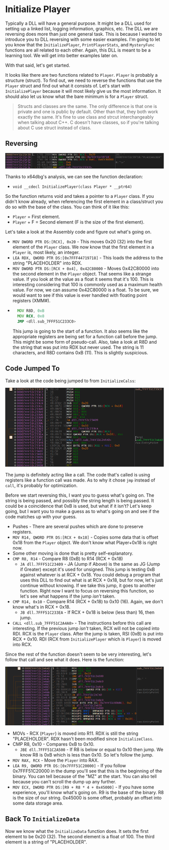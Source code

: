# Initialize Player
Typically a DLL will have a general purpose. It might be a DLL used for setting up a linked list, logging information, graphics, etc. The DLL we are reversing does more than just one general task. This is because I wanted to introduce you to DLL reversing with some easier examples. I'm going to let you know that the `InitializePlayer`, `PrintPlayerStats`, and  `MysteryFunc` functions are all related to each other. Again, this DLL is meant to be a learning tool. We will get into better examples later on.

With that said, let's get started.

It looks like there are two functions related to `Player`. `Player` is probably a structure (struct). To find out, we need to reverse the functions that use the `Player` struct and find out what it consists of. Let's start with `InitializePlayer` because it will most likely give us the most information. It should also let us know what the bare minimum is for a `Player` struct.

> Structs and classes are the same. The only difference is that one is private and one is public by default. Other than that, they both work exactly the same. It's fine to use class and strcut interchangeably when talking about C++. C doesn't have classes, so if you're talking about C use struct instead of class.

## Reversing
<p>
  <img src="[ignore]/InitPlayer/InitPlayer.png">
</p>

Thanks to x64dbg's analysis, we can see the function declaration:
* `void __cdecl InitializePlayer(class Player * __ptr64)`

So the function returns void and takes a pointer to a `Player` class. If you didn't know already, when referencing the first element in a class/struct you do so with the base of the class. You can think of it like this: 
* `Player` = First element. 
* `Player` + F = Second element (F is the size of the first element). 

Let's take a look at the Assembly code and figure out what's going on.

* `MOV DWORD PTR DS:[RCX], 0x20` - This moves 0x20 (32) into the first element of the `Player` class. We now know that the first element in a `Player` is, most likely, an integer.
* `LEA RDX, QWORD PTR DS:[0x7FFF44719718]` - This loads the address to the string "PLACEHOLDER" into RDX.
* `MOV DWORD PTR DS:[RCX + 0x4], 0x42C80000` - Moves 0x42C80000 into the second element in the `Player` object. That seems like a strange value. If you look at the value as a float it seems that it's 100. This is interesting considering that 100 is commonly used as a maximum health value. For now, we can assume 0x42C80000 is a float. To be sure, we would want to see if this value is ever handled with floating point registers (XMM#).
* ```asm
    MOV R8D, 0xB
    MOV RCX, 0x8
    JMP <dll.sub_7FFF51C233C0>
    ```
    This jump is going to the start of a function. It also seems like the appropriate registers are being set for a function call before the jump. This might be some form of pseudo-call. Also, take a look at R8D and the string that was put into RDX but never used. The string is 11 characters, and R8D contains 0xB (11). This is slightly suspicious.

## Code Jumped To

Take a look at the code being jumped to from `InitializeCalss`:

<p>
  <img src="[ignore]/InitPlayer/JumpedTo.png">
</p>

The jump is definitely acting like a call. The code that's called is using registers like a function call was made. As to why it chose `jmp` instead of `call`, it's probably for optimization.

Before we start reversing this, I want you to guess what's going on. The string is being passed, and possibly the string length is being passed. It could be a coincidence that 0xB is used, but what if it isn't? Let's keep going, but I want you to make a guess as to what's going on and see if the code matches up with your guess. 
* Pushes - There are several pushes which are done to preserve registers.
* `MOV R14, QWORD PTR DS:[RCX + 0x18]` - Copies some data that is offset 0x18 from the `Player` object. We don't know what Player+0x18 is right now. 
* Some other moving is done that is pretty self-explanatory.
* `CMP R8, R14` - Compare R8 (0xB) to R14 (RCX + 0x18)
    * `JA dll.7FFF51C23409` - JA (Jump if Above) is the same as JG (Jump if Greater) except it's used for unsigned. This jump is testing 0xB against whatever is at RCX + 0x18. You could debug a program that uses this DLL to find out what is at RCX + 0x18, but for now, let's just continue without knowing. If we take this jump, it goes to another function. Right now I want to focus on reversing this function, so let's see what happens if the jump *isn't* taken.
* `CMP R14, 0x10` - Compare R14 (RCX + 0x18) to 0x10 (16). Again, we don't know what's in RCX + 0x18.
    * `JB dll.7FFF51C233EA` - If RCX + 0x18 is below (less than) 16, then jump.
* `CALL <dll.sub_7FFF51C2A4A0>` - The instructions before this call are interesting. If the previous jump *isn't* taken, RCX will not be copied into RDI. RCX is the `Player` class. After the jump is taken, RSI (0xB) is put into RCX + 0x10. RDI (RCX from `InitializePlayer` which is `Player`) is moved into RCX.

Since the rest of the function doesn't seem to be very interesting, let's follow that call and see what it does. Here is the function:

<p>
  <img src="[ignore]/InitPlayer/Memcpy.png">
</p>

* MOVs - RCX (`Player`) is moved into R11. RDX is still the string "PLACEHOLDER". RDX hasn't been modified since `InitializeClass`.
* CMP R8, 0x10 - Compares 0xB to 0x10.
  * `JBE dll.7FFF51C2A500` - If R8 is below or equal to 0x10 then jump. We know R8 is 0xB which is less than 0x10. So let's follow the jump.
* `MOV RAX, RCX` - Move the `Player` into RAX.
* `LEA R9, QWORD PTR DS:[0x7FFF51C20000]` - If you follow 0x7FFF51C20000 in the dump you'll see that this is the beginning of the binary. You can tell because of the "MZ" at the start. You can also tell because you can't scroll the dump up any further.
* `MOV ECX, DWORD PTR DS:[R9 + R8 * 4 + 0x45000]` - If you have some experience, you'll know what's going on. R9 is the base of the binary. R8 is the size of our string. 0x45000 is some offset, probably an offset into some data storage area.

  
## Back To `InitializeData`

Now we know what the `InitializeData` function does. It sets the first element to be 0x20 (32). The second element is a float of 100. The third element is a string of "PLACEHOLDER".